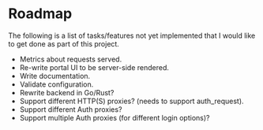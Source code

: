 Roadmap
=======
The following is a list of tasks/features not yet implemented
that I would like to get done as part of this project.

  * Metrics about requests served.
  * Re-write portal UI to be server-side rendered.
  * Write documentation.
  * Validate configuration.
  * Rewrite backend in Go/Rust?
  * Support different HTTP(S) proxies? (needs to support auth_request).
  * Support different Auth proxies?
  * Support multiple Auth proxies (for different login options)?
